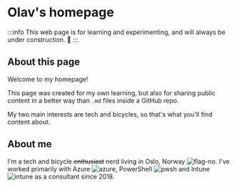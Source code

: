 # Olav's homepage

:::info
This web page is for learning and experimenting, and will always be under construction. 🔨
:::

## About this page

Welcome to my homepage!

This page was created for my own learning, but also for sharing public content in a better way than `.md` files inside a GitHub repo.

My two main interests are tech and bicycles, so that's what you'll find content about.

## About me

I'm a tech and bicycle ~~enthusiast~~ nerd living in Oslo, Norway ![flag-no](/img/flag-no.svg). I've worked primarily with Azure ![azure](/img/azure.svg), PowerShell ![pwsh](/img/pwsh.svg) and Intune ![intune](/img/intune.svg) as a consultant since 2018.
